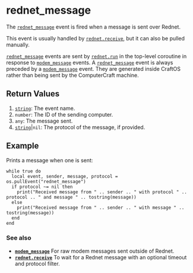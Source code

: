# rednet\_message

The [`rednet_message`](rednet_message.html) event is fired when a message is sent over Rednet.

This event is usually handled by [`rednet.receive`](../module/rednet.html#v:receive), but it can also be pulled manually.

[`rednet_message`](rednet_message.html) events are sent by [`rednet.run`](../module/rednet.html#v:run) in the top-level coroutine in response to [`modem_message`](modem_message.html) events. A [`rednet_message`](rednet_message.html) event is always preceded by a [`modem_message`](modem_message.html) event. They are generated inside CraftOS rather than being sent by the ComputerCraft machine.

## Return Values

1. [`string`](https://www.lua.org/manual/5.1/manual.html#5.4): The event name.
2. `number`: The ID of the sending computer.
3. `any`: The message sent.
4. [`string`](https://www.lua.org/manual/5.1/manual.html#5.4)|`nil`: The protocol of the message, if provided.

## Example

Prints a message when one is sent:

```
while true do
  local event, sender, message, protocol = os.pullEvent("rednet_message")
  if protocol ~= nil then
    print("Received message from " .. sender .. " with protocol " .. protocol .. " and message " .. tostring(message))
  else
    print("Received message from " .. sender .. " with message " .. tostring(message))
  end
end
```

### See also

* **[`modem_message`](modem_message.html)** For raw modem messages sent outside of Rednet.
* **[`rednet.receive`](../module/rednet.html#v:receive)** To wait for a Rednet message with an optional timeout and protocol filter.